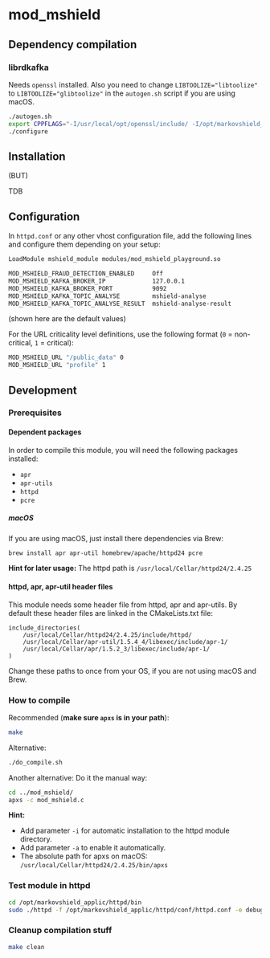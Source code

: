 # mod_mshield

## Dependency compilation
### librdkafka
Needs `openssl` installed. Also you need to change `LIBTOOLIZE="libtoolize"` to `LIBTOOLIZE="glibtoolize"` in the `autogen.sh` script if you are using macOS.
```bash
./autogen.sh
export CPPFLAGS="-I/usr/local/opt/openssl/include/ -I/opt/markovshield_applic/apr-1.5.2/include/apr-1/ -I/opt/markovshield_applic/apr-util-1.5.4/include/apr-1/"
./configure
```

## Installation
(BUT)

TDB

## Configuration

In `httpd.conf` or any other vhost configuration file, add the following lines and configure them depending on your setup:
```bash
LoadModule mshield_module modules/mod_mshield_playground.so

MOD_MSHIELD_FRAUD_DETECTION_ENABLED     Off
MOD_MSHIELD_KAFKA_BROKER_IP             127.0.0.1
MOD_MSHIELD_KAFKA_BROKER_PORT           9092
MOD_MSHIELD_KAFKA_TOPIC_ANALYSE         mshield-analyse
MOD_MSHIELD_KAFKA_TOPIC_ANALYSE_RESULT  mshield-analyse-result
```
(shown here are the default values)

For the URL criticality level definitions, use the following format (`0` = non-critical, `1` = critical): 
```bash
MOD_MSHIELD_URL "/public_data" 0
MOD_MSHIELD_URL "profile" 1
```

## Development

### Prerequisites

#### Dependent packages
In order to compile this module, you will need the following packages installed:

* `apr`
* `apr-utils`
* `httpd`
* `pcre`

##### macOS
If you are using macOS, just install there dependencies via Brew:
```bash
brew install apr apr-util homebrew/apache/httpd24 pcre
```
**Hint for later usage:** The httpd path is `/usr/local/Cellar/httpd24/2.4.25`

#### httpd, apr, apr-util header files
This module needs some header file from httpd, apr and apr-utils. By default these header files are linked in the CMakeLists.txt file:
```
include_directories(
    /usr/local/Cellar/httpd24/2.4.25/include/httpd/ 
    /usr/local/Cellar/apr-util/1.5.4_4/libexec/include/apr-1/ 
    /usr/local/Cellar/apr/1.5.2_3/libexec/include/apr-1/
)
```
Change these paths to once from your OS, if you are not using macOS and Brew.

### How to compile
Recommended (**make sure `apxs` is in your path**):
```bash
make
```

Alternative:
```bash
./do_compile.sh
```

Another alternative: Do it the manual way:
```bash
cd ../mod_mshield/
apxs -c mod_mshield.c
```
**Hint:** 
* Add parameter `-i` for automatic installation to the httpd module directory.
* Add parameter `-a` to enable it automatically.
* The absolute path for apxs on macOS: `/usr/local/Cellar/httpd24/2.4.25/bin/apxs`

### Test module in httpd
```bash
cd /opt/markovshield_applic/httpd/bin
sudo ./httpd -f /opt/markovshield_applic/httpd/conf/httpd.conf -e debug -DFOREGROUND
```

### Cleanup compilation stuff
```bash
make clean
```
